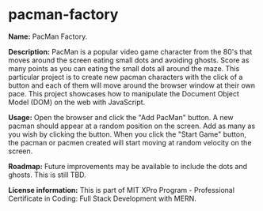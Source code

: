 # pacman-factory

**Name:** PacMan Factory.

**Description:** PacMan is a popular video game character from the 80's that moves around the screen eating small dots and avoiding ghosts. Score as many points as you can eating the small dots all around the maze. This particular project is to create new pacman characters with the click of a button and each of them will move around the browser window at their own pace. This project showcases how to manipulate the Document Object Model (DOM) on the web with JavaScript.

**Usage:** Open the browser and click the "Add PacMan" button. A new pacman should appear at a random position on the screen. Add as many as you wish by clicking the button. When you click the "Start Game" button, the pacman or pacmen created will start moving at random velocity on the screen.

**Roadmap:** Future improvements may be available to include the dots and ghosts. This is still TBD. 

**License information:** This is part of MIT XPro Program - Professional Certificate in Coding: Full Stack Development with MERN.

